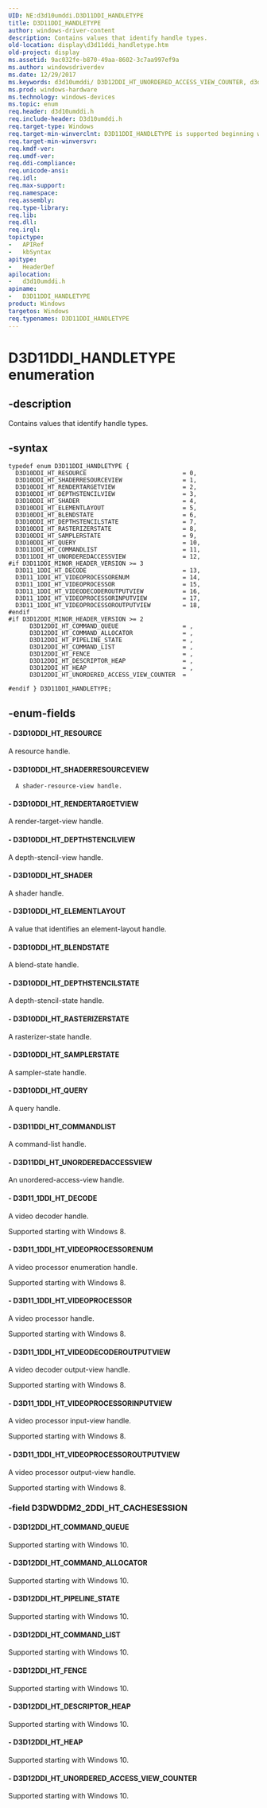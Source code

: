 ```yaml
---
UID: NE:d3d10umddi.D3D11DDI_HANDLETYPE
title: D3D11DDI_HANDLETYPE
author: windows-driver-content
description: Contains values that identify handle types.
old-location: display\d3d11ddi_handletype.htm
old-project: display
ms.assetid: 9ac032fe-b870-49aa-8602-3c7aa997ef9a
ms.author: windowsdriverdev
ms.date: 12/29/2017
ms.keywords: d3d10umddi/ D3D12DDI_HT_UNORDERED_ACCESS_VIEW_COUNTER, d3d10umddi/D3D10DDI_HT_SAMPLERSTATE, D3D11DDI_HANDLETYPE enumeration [Display Devices], d3d10umddi/D3D10DDI_HT_SHADER, D3D10DDI_HT_BLENDSTATE, d3d10umddi/ D3D12DDI_HT_PIPELINE_STATE, d3d10umddi/D3D10DDI_HT_RESOURCE, D3D10DDI_HT_ELEMENTLAYOUT, D3D11_1DDI_HT_VIDEOPROCESSORINPUTVIEW, D3D11_1DDI_HT_DECODE, D3D11_1DDI_HT_VIDEOPROCESSOROUTPUTVIEW, d3d10umddi/D3D10DDI_HT_RENDERTARGETVIEW, d3d10umddi/D3D10DDI_HT_QUERY, D3D11DDI_HT_COMMANDLIST, D3D10DDI_HT_RESOURCE, D3D12DDI_HT_PIPELINE_STATE, D3D12DDI_HT_UNORDERED_ACCESS_VIEW_COUNTER, D3D10DDI_HT_DEPTHSTENCILSTATE, UMDisplayDriver_Dx11param_Structs_b979aef9-205a-4af9-b68e-9064499faca5.xml, d3d10umddi/D3D10DDI_HT_ELEMENTLAYOUT, d3d10umddi/D3D10DDI_HT_BLENDSTATE, d3d10umddi/D3D11DDI_HT_COMMANDLIST, d3d10umddi/ D3D12DDI_HT_DESCRIPTOR_HEAP, d3d10umddi/ D3D12DDI_HT_COMMAND_LIST, D3D10DDI_HT_SHADERRESOURCEVIEW, D3D10DDI_HT_QUERY, D3D11_1DDI_HT_VIDEODECODEROUTPUTVIEW, D3D12DDI_HT_COMMAND_LIST, d3d10umddi/ D3D12DDI_HT_FENCE, D3D10DDI_HT_DEPTHSTENCILVIEW, d3d10umddi/D3D11_1DDI_HT_VIDEODECODEROUTPUTVIEW, D3D12DDI_HT_COMMAND_QUEUE, d3d10umddi/D3D11_1DDI_HT_VIDEOPROCESSORINPUTVIEW, d3d10umddi/D3D11DDI_HANDLETYPE, D3D10DDI_HT_SAMPLERSTATE, D3D11DDI_HT_UNORDEREDACCESSVIEW, D3D12DDI_HT_HEAP, d3d10umddi/D3D11_1DDI_HT_VIDEOPROCESSOR, d3d10umddi/D3D10DDI_HT_DEPTHSTENCILSTATE, d3d10umddi/D3D10DDI_HT_SHADERRESOURCEVIEW, D3D11_1DDI_HT_VIDEOPROCESSOR, display.d3d11ddi_handletype, d3d10umddi/D3D10DDI_HT_DEPTHSTENCILVIEW, d3d10umddi/D3D11DDI_HT_UNORDEREDACCESSVIEW, d3d10umddi/D3D11_1DDI_HT_VIDEOPROCESSOROUTPUTVIEW, D3D12DDI_HT_FENCE, d3d10umddi/D3D11_1DDI_HT_DECODE, D3D12DDI_HT_COMMAND_ALLOCATOR, d3d10umddi/ D3D12DDI_HT_HEAP, D3D10DDI_HT_SHADER, d3d10umddi/ D3D12DDI_HT_COMMAND_ALLOCATOR, D3D11DDI_HANDLETYPE, d3d10umddi/D3D10DDI_HT_RASTERIZERSTATE, d3d10umddi/ D3D12DDI_HT_COMMAND_QUEUE, D3D12DDI_HT_DESCRIPTOR_HEAP, D3D11_1DDI_HT_VIDEOPROCESSORENUM, D3D10DDI_HT_RENDERTARGETVIEW, D3D10DDI_HT_RASTERIZERSTATE, d3d10umddi/D3D11_1DDI_HT_VIDEOPROCESSORENUM
ms.prod: windows-hardware
ms.technology: windows-devices
ms.topic: enum
req.header: d3d10umddi.h
req.include-header: D3d10umddi.h
req.target-type: Windows
req.target-min-winverclnt: D3D11DDI_HANDLETYPE is supported beginning with the Windows 7 operating system.
req.target-min-winversvr: 
req.kmdf-ver: 
req.umdf-ver: 
req.ddi-compliance: 
req.unicode-ansi: 
req.idl: 
req.max-support: 
req.namespace: 
req.assembly: 
req.type-library: 
req.lib: 
req.dll: 
req.irql: 
topictype:
-	APIRef
-	kbSyntax
apitype:
-	HeaderDef
apilocation:
-	d3d10umddi.h
apiname:
-	D3D11DDI_HANDLETYPE
product: Windows
targetos: Windows
req.typenames: D3D11DDI_HANDLETYPE
---
```


# D3D11DDI_HANDLETYPE enumeration


## -description


Contains values that identify handle types. 


## -syntax


````
typedef enum D3D11DDI_HANDLETYPE { 
  D3D10DDI_HT_RESOURCE                           = 0,
  D3D10DDI_HT_SHADERRESOURCEVIEW                 = 1,
  D3D10DDI_HT_RENDERTARGETVIEW                   = 2,
  D3D10DDI_HT_DEPTHSTENCILVIEW                   = 3,
  D3D10DDI_HT_SHADER                             = 4,
  D3D10DDI_HT_ELEMENTLAYOUT                      = 5,
  D3D10DDI_HT_BLENDSTATE                         = 6,
  D3D10DDI_HT_DEPTHSTENCILSTATE                  = 7,
  D3D10DDI_HT_RASTERIZERSTATE                    = 8,
  D3D10DDI_HT_SAMPLERSTATE                       = 9,
  D3D10DDI_HT_QUERY                              = 10,
  D3D11DDI_HT_COMMANDLIST                        = 11,
  D3D11DDI_HT_UNORDEREDACCESSVIEW                = 12,
#if D3D11DDI_MINOR_HEADER_VERSION >= 3
  D3D11_1DDI_HT_DECODE                           = 13,
  D3D11_1DDI_HT_VIDEOPROCESSORENUM               = 14,
  D3D11_1DDI_HT_VIDEOPROCESSOR                   = 15,
  D3D11_1DDI_HT_VIDEODECODEROUTPUTVIEW           = 16,
  D3D11_1DDI_HT_VIDEOPROCESSORINPUTVIEW          = 17,
  D3D11_1DDI_HT_VIDEOPROCESSOROUTPUTVIEW         = 18,
#endif 
#if D3D12DDI_MINOR_HEADER_VERSION >= 2
      D3D12DDI_HT_COMMAND_QUEUE                  = ,
      D3D12DDI_HT_COMMAND_ALLOCATOR              = ,
      D3D12DDI_HT_PIPELINE_STATE                 = ,
      D3D12DDI_HT_COMMAND_LIST                   = ,
      D3D12DDI_HT_FENCE                          = ,
      D3D12DDI_HT_DESCRIPTOR_HEAP                = ,
      D3D12DDI_HT_HEAP                           = ,
      D3D12DDI_HT_UNORDERED_ACCESS_VIEW_COUNTER  = 

#endif } D3D11DDI_HANDLETYPE;
````


## -enum-fields




#### - D3D10DDI_HT_RESOURCE

A resource handle. 


#### - D3D10DDI_HT_SHADERRESOURCEVIEW


      A shader-resource-view handle. 
     


#### - D3D10DDI_HT_RENDERTARGETVIEW

A render-target-view handle. 


#### - D3D10DDI_HT_DEPTHSTENCILVIEW

A depth-stencil-view handle. 


#### - D3D10DDI_HT_SHADER

A shader handle. 


#### - D3D10DDI_HT_ELEMENTLAYOUT

A value that identifies an element-layout handle. 


#### - D3D10DDI_HT_BLENDSTATE

A blend-state handle. 


#### - D3D10DDI_HT_DEPTHSTENCILSTATE

A depth-stencil-state handle. 


#### - D3D10DDI_HT_RASTERIZERSTATE

A rasterizer-state handle. 


#### - D3D10DDI_HT_SAMPLERSTATE

A sampler-state handle. 


#### - D3D10DDI_HT_QUERY

A query handle.


#### - D3D11DDI_HT_COMMANDLIST

A command-list handle. 


#### - D3D11DDI_HT_UNORDEREDACCESSVIEW

An unordered-access-view handle. 


#### - D3D11_1DDI_HT_DECODE

A video decoder handle.

Supported starting with Windows 8.


#### - D3D11_1DDI_HT_VIDEOPROCESSORENUM

A video processor enumeration handle.

Supported starting with Windows 8.


#### - D3D11_1DDI_HT_VIDEOPROCESSOR

A video processor handle.

Supported starting with Windows 8.


#### - D3D11_1DDI_HT_VIDEODECODEROUTPUTVIEW

A video decoder output-view handle.

Supported starting with Windows 8.


#### - D3D11_1DDI_HT_VIDEOPROCESSORINPUTVIEW

A video processor input-view handle.

Supported starting with Windows 8.


#### - D3D11_1DDI_HT_VIDEOPROCESSOROUTPUTVIEW

A video processor output-view handle.

Supported starting with Windows 8.


### -field D3DWDDM2_2DDI_HT_CACHESESSION




#### - D3D12DDI_HT_COMMAND_QUEUE

Supported starting with Windows 10.


#### - D3D12DDI_HT_COMMAND_ALLOCATOR

Supported starting with Windows 10.


#### - D3D12DDI_HT_PIPELINE_STATE

Supported starting with Windows 10.


#### - D3D12DDI_HT_COMMAND_LIST

Supported starting with Windows 10.


#### - D3D12DDI_HT_FENCE

Supported starting with Windows 10.


#### - D3D12DDI_HT_DESCRIPTOR_HEAP

Supported starting with Windows 10.


#### - D3D12DDI_HT_HEAP

Supported starting with Windows 10.


#### - D3D12DDI_HT_UNORDERED_ACCESS_VIEW_COUNTER

Supported starting with Windows 10.

